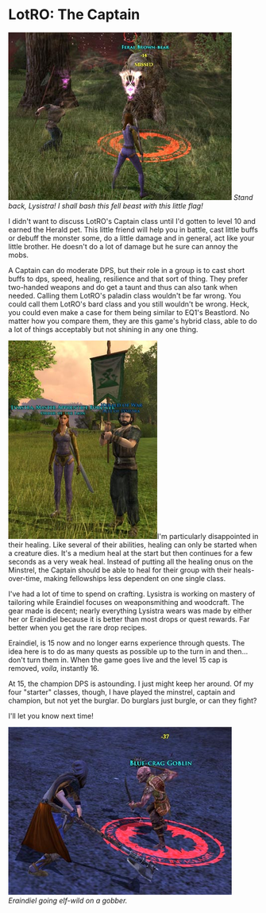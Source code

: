 # LotRO: The Captain

![lotr-0411-a.jpg](../uploads/2007/04/lotr-0411-a.jpg)
*Stand back, Lysistra! I shall bash this fell beast with this little flag!*

I didn't want to discuss LotRO's Captain class until I'd gotten to level 10 and earned the Herald pet. This little friend will help you in battle, cast little buffs or debuff the monster some, do a little damage and in general, act like your little brother. He doesn't do a lot of damage but he sure can annoy the mobs.

A Captain can do moderate DPS, but their role in a group is to cast short buffs to dps, speed, healing, resilience and that sort of thing. They prefer two-handed weapons and do get a taunt and thus can also tank when needed. Calling them LotRO's paladin class wouldn't be far wrong. You could call them LotRO's bard class and you still wouldn't be wrong. Heck, you could even make a case for them being similar to EQ1's Beastlord. No matter how you compare them, they are this game's hybrid class, able to do a lot of things acceptably but not shining in any one thing.

![lotr-0411-b.jpg](../uploads/2007/04/lotr-0411-b.jpg)I'm particularly disappointed in their healing. Like several of their abilities, healing can only be started when a creature dies. It's a medium heal at the start but then continues for a few seconds as a very weak heal. Instead of putting all the healing onus on the Minstrel, the Captain should be able to heal for their group with their heals-over-time, making fellowships less dependent on one single class.

I've had a lot of time to spend on crafting. Lysistra is working on mastery of tailoring while Eraindiel focuses on weaponsmithing and woodcraft. The gear made is decent; nearly everything Lysistra wears was made by either her or Eraindiel because it is better than most drops or quest rewards. Far better when you get the rare drop recipes.

Eraindiel, is 15 now and no longer earns experience through quests. The idea here is to do as many quests as possible up to the turn in and then... don't turn them in. When the game goes live and the level 15 cap is removed, *voila*, instantly 16.

At 15, the champion DPS is astounding. I just might keep her around. Of my four "starter" classes, though, I have played the minstrel, captain and champion, but not yet the burglar. Do burglars just burgle, or can they fight?

I'll let you know next time!

![lotr-0411-c.jpg](../uploads/2007/04/lotr-0411-c.jpg)
*Eraindiel going elf-wild on a gobber.*





